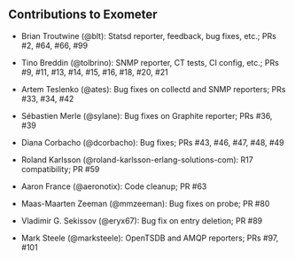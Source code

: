 <h2>Contributions to Exometer</h2>

* Brian Troutwine (@blt): Statsd reporter, feedback, bug fixes, etc.;
PRs #2, #64, #66, #99

* Tino Breddin (@tolbrino): SNMP reporter, CT tests, CI config, etc.;
PRs #9, #11, #13, #14, #15, #16, #18, #20, #21

* Artem Teslenko (@ates): Bug fixes on collectd and SNMP reporters;
PRs #33, #34, #42

* S&eacute;bastien Merle (@sylane): Bug fixes on Graphite reporter;
PRs #36, #39

* Diana Corbacho (@dcorbacho): Bug fixes;
PRs #43, #46, #47, #48, #49

* Roland Karlsson (@roland-karlsson-erlang-solutions-com): R17 compatibility;
PR #59

* Aaron France (@aeronotix): Code cleanup;
PR #63

* Maas-Maarten Zeeman (@mmzeeman): Bug fixes on probe;
PR #80

* Vladimir G. Sekissov (@eryx67): Bug fix on entry deletion;
PR #89

* Mark Steele (@marksteele): OpenTSDB and AMQP reporters;
PRs #97, #101
